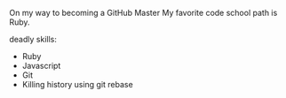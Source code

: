 On my way to becoming a GitHub Master
My favorite code school path is Ruby.

deadly skills:
* Ruby
* Javascript
* Git
* Killing history using git rebase